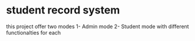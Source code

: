 ﻿# student record system
this project offer two modes 
1- Admin mode 
2- Student mode
with different functionalties for each 
